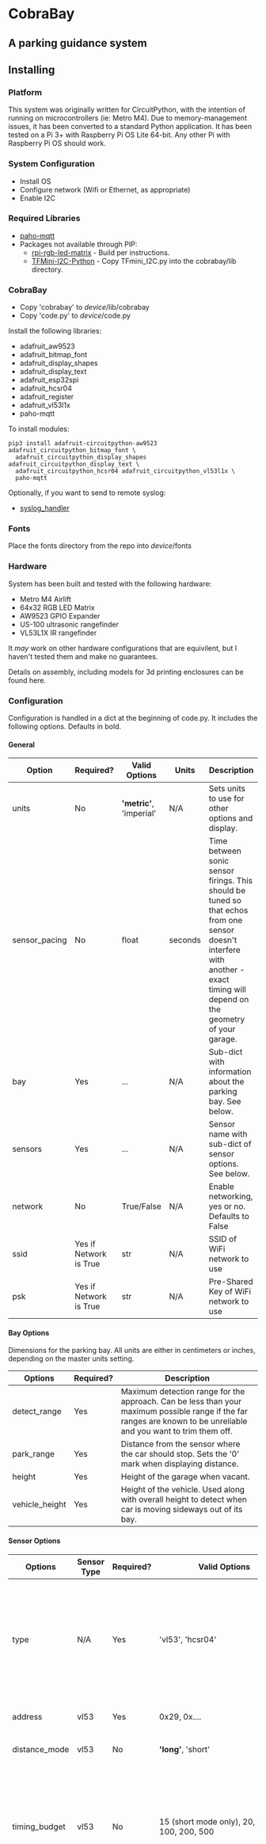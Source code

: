 # CobraBay
## A parking guidance system

## Installing

### Platform

This system was originally written for CircuitPython, with the intention of running on microcontrollers (ie: Metro M4). Due to
memory-management issues, it has been converted to a standard Python application. It has been tested on a Pi 3+ with 
Raspberry Pi OS Lite 64-bit. Any other Pi with Raspberry Pi OS should work.

### System Configuration
* Install OS
* Configure network (Wifi or Ethernet, as appropriate)
* Enable I2C


### Required Libraries

* [paho-mqtt](https://github.com/eclipse/paho.mqtt.python)
* Packages not available through PIP:
  * [rpi-rgb-led-matrix](https://github.com/hzeller/rpi-rgb-led-matrix) - Build per instructions.
  * [TFMini-I2C-Python](https://github.com/madewhatnow/TFmini-I2C-Python) - Copy TFmini_I2C.py into the cobrabay/lib directory.

### CobraBay
* Copy 'cobrabay' to _device_/lib/cobrabay
* Copy 'code.py' to _device_/code.py

Install the following libraries:
  * adafruit_aw9523
  * adafruit_bitmap_font
  * adafruit_display_shapes
  * adafruit_display_text
  * adafruit_esp32spi
  * adafruit_hcsr04
  * adafruit_register
  * adafruit_vl53l1x
  * paho-mqtt

To install modules:
```
pip3 install adafruit-circuitpython-aw9523 adafruit_circuitpython_bitmap_font \
  adafruit_circuitpython_display_shapes adafruit_circuitpython_display_text \
  adafruit_circuitpython_hcsr04 adafruit_circuitpython_vl53l1x \
  paho-mqtt
```

Optionally, if you want to send to remote syslog:
* [syslog_handler](https://github.com/chrisgilldc/circuitpython_syslog_handler)

### Fonts
Place the fonts directory from the repo into _device_/fonts

### Hardware
System has been built and tested with the following hardware:
* Metro M4 Airlift
* 64x32 RGB LED Matrix
* AW9523 GPIO Expander
* US-100 ultrasonic rangefinder
* VL53L1X IR rangefinder

It *may* work on other hardware configurations that are equivilent, but I haven't tested them and make no guarantees.

Details on assembly, including models for 3d printing enclosures can be found here.

### Configuration

Configuration is handled in a dict at the beginning of code.py. It includes the following options. Defaults in bold.

#### General
| Option        | Required?              | Valid Options            | Units   | Description                                                                                                                                                                     |
|---------------|------------------------|--------------------------|---------|---------------------------------------------------------------------------------------------------------------------------------------------------------------------------------|
| units         | No                     | **'metric'**, 'imperial' | N/A     | Sets units to use for other options and display.                                                                                                                                |
| sensor_pacing | No                     | float                    | seconds | Time between sonic sensor firings. This should be tuned so that echos from one sensor doesn't interfere with another - exact timing will depend on the geometry of your garage. |
| bay           | Yes                    | ...                      | N/A     | Sub-dict with information about the parking bay. See below.                                                                                                                     |
| sensors       | Yes                    | ...                      | N/A     | Sensor name with sub-dict of sensor options. See below.                                                                                                                         |
| network       | No                     | True/False               | N/A     | Enable networking, yes or no. Defaults to False                                                                                                                                 |
| ssid          | Yes if Network is True | str                      | N/A     | SSID of WiFi network to use                                                                                                                                                     | 
| psk           | Yes if Network is True | str                      | N/A     | Pre-Shared Key of WiFi network to use                                                                                                                                           |

#### Bay Options
Dimensions for the parking bay. All units are either in centimeters or inches, depending on the master units setting.

| Options | Required? | Description |
| --- | --- | --- |
| detect_range | Yes | Maximum detection range for the approach. Can be less than your maximum possible range if the far ranges are known to be unreliable and you want to trim them off. |
| park_range | Yes | Distance from the sensor where the car should stop. Sets the '0' mark when displaying distance. |
| height | Yes | Height of the garage when vacant. |
| vehicle_height | Yes | Height of the vehicle. Used along with overall height to detect when car is moving sideways out of its bay. |

#### Sensor Options
| Options | Sensor Type | Required? | Valid Options | Units | Description |
| --- | --- | --- | --- | --- | --- |
| type | N/A | Yes | 'vl53', 'hcsr04' | N/A | Type of sensor. Note, HCSR04 mode should work for any compatible sensor, such as the US-100. |
| address | vl53 | Yes | 0x29, 0x.... | N/A | I2C address of the sensor. |
| distance_mode | vl53 | No | **'long'**, 'short' | N/A | Distance sensing mode |
| timing_budget | vl53 | No | 15 (short mode only), 20, 33, **50**, 100, 200, 500 | ms | Ranging duration. Increasing and improve reliability. Only certain values are supported by the base library. |
| board | hcsr04 | Yes | **'local'**,'0x58','0x59','0x5A','0x5B' | N/A | Where the GPIO pins for trigger and echo are. 'Local' uses on-board pins from the board. If using an AW9523 GPIO expander, specify the I2C address of the board. |
| trigger | hcsr04 | Yes | int | N/A | Pin to trigger ping. |
| echo | hcsr04 | Yes | int | N/A | Pin to listen for echo on. |
| timeout | hcsr04 | Yes | float | seconds | How long to wait for the echo. |

## MQTT Topics

The system uses MQTT to communicate out and get signals and commands to enter various modes. Two conceptual entities are
available, a device, representing the entire system, and a bay, representing a specific parking space. Currently only
one bay per device is supported, this may change in the future.


### Device Sensors
Device-level sensors are reported under 'cobrabay/_MAC_/_Sensor_'.

**Connectivity**

Topic: '/cobrabay/_MAC_/connectivity'
* online - Device is online and functioning
* offline - Device is not connected to the network, not working.

**Note:** This topic is also the last-will for the device. If Connectivity goes to offline, it can be safely assumed that all other topics are unavailable. 

**Memory**

Topic: '/cobrabay/_MAC_/mem'

Available memory on the device, in kilobytes. Largely useful in debugging where we can wander into MemoryExceptions.

### Device Commands

A Device can accept the following commands through the topic 'cobrabay/_MAC_/cmd'

| Command        | Options                                     | Action                                                                                                | 
|----------------|---------------------------------------------|-------------------------------------------------------------------------------------------------------|
| reset          | None                                        | Perform a soft reset of the whole system                                                              |
| rescan_sensors | None                                        | Rescan the defined sensors                                                                            |
| display_sensor | sensor: *sensor_id*<br />timeout: *seconds* | Display reading from *sensor_id* on the display for *timeout* seconds. Timeout defaults to 360s (5m). | 
| discover       | None                                        | Recalculate discovery and resend to Home Assistant.                                                   |

### Bay Sensors
Bay sensors are reported as a child of the device, under '/cobrabay/_MAC_/_bay_name_/_sensor_'

**Occupied**
Current occupancy of the bay.
Topic: '/cobrabay/_MAC_/_bay_name_/occupied'
* on - Vehicle has been positively identified in the bay
* off - No vehicle identified in the bay

Note that the system presumes unoccupied as the default state, and will thus err on the side of false negatives rather than false positives.

**State**

Current operating state of the bay.

Topic: 'cobrabay/_MAC_/_bay_name_/state'

Will be on of the following:
* ready - Bay is idle and ready to enter a command mode
* docking - In the process of docking
* undocking - In the process of undocking
* verifying - In the process of verifying.
* unavailable - Bay is not able to operate due to an issue. Likely missing/offline sensors.

**Position**

Topic: 'cobrabay/_MAC_/_bay_name_/position'

Reports the position 'quality' of the bay if bay is occupied.

**Sensors**

Reports the most recent sensor readings for this bay.



A progression of sensors would look like this:*

| | Bay Occupancy | Bay State |
| --- | --- | --- |
| No vehicle | 'ready' | 'off' |
| Vehicle approaches to park | 'docking' | 'off' |
| Vehicle stops briefly | 'docking' | 'off' |
| Vehicle fully parked. | 'ready' | 'on' |

### Bay Commands

| Command | Action |
| --- | --- |
| dock | Start the docking process. |
| undock | Start the undocking process. |
| complete | Mark the docking as complete based on an external criteria |
| abort | Abort a running docking or undocking. |
| verify | Check occupancy of bay and update status. |


# Future Enhancements
Not-quite-bugs:
* Get Syslog handler to attach to children.

Sort of working but not done yet:
* Home Assistant Discovery

Features
* Include NTP client so real timestamps can be included
* Separate configuration into YAML
* Add ability to load/reload/save configuration via MQTT commands